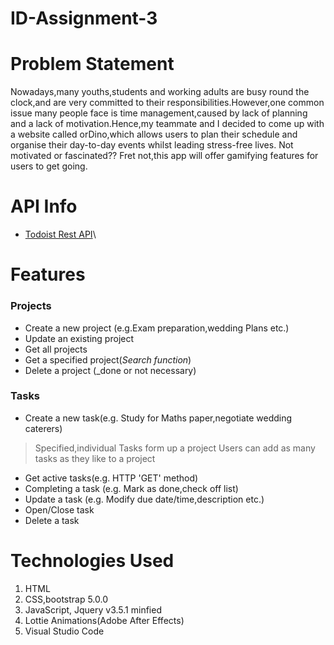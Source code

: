 # ID-Assignment-3

# Problem Statement
Nowadays,many youths,students and working adults are busy round the clock,and are very committed to their responsibilities.However,one common issue many people face is time management,caused by lack of planning and a lack of motivation.Hence,my teammate and I decided to come up with a website called orDino,which allows users to plan their schedule and organise their day-to-day events whilst leading stress-free lives. Not motivated or fascinated?? Fret not,this app will offer gamifying features for users to get going.

# API Info
* [Todoist Rest API](https://developer.todoist.com/rest/v1/#overview)\

# Features
### Projects
* Create a new project (e.g.Exam preparation,wedding Plans etc.)
* Update an existing project
* Get all projects                           
* Get a specified project(_Search function_)
* Delete a project (_done or not necessary)

### Tasks
* Create a new task(e.g. Study for Maths paper,negotiate wedding caterers)
> Specified,individual Tasks form up a project
> Users can add as many tasks as they like to a project
* Get active tasks(e.g. HTTP 'GET' method)
* Completing a task (e.g. Mark as done,check off list)
* Update a task (e.g. Modify due date/time,description etc.)
* Open/Close task
* Delete a task

# Technologies Used
1. HTML
2. CSS,bootstrap 5.0.0
3. JavaScript, Jquery v3.5.1 minfied
4. Lottie Animations(Adobe After Effects)
5. Visual Studio Code
